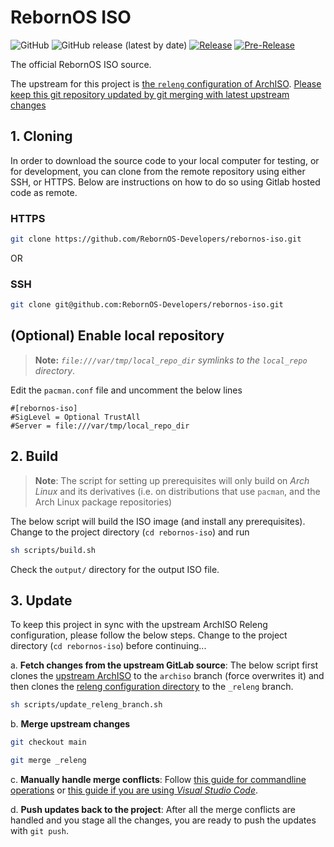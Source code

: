 # RebornOS ISO

![GitHub](https://img.shields.io/github/license/rebornos-developers/rebornos-iso)
![GitHub release (latest by date)](https://img.shields.io/github/v/release/rebornos-developers/rebornos-iso)
[![Release](https://github.com/RebornOS-Developers/rebornos-iso/actions/workflows/release.yml/badge.svg)](https://github.com/RebornOS-Developers/rebornos-iso/actions/workflows/release.yml)
[![Pre-Release](https://github.com/RebornOS-Developers/rebornos-iso/actions/workflows/pre_release.yml/badge.svg)](https://github.com/RebornOS-Developers/rebornos-iso/actions/workflows/pre_release.yml)

The official RebornOS ISO source.

The upstream for this project is [the `releng` configuration of ArchISO](https://gitlab.archlinux.org/archlinux/archiso/-/tree/master/configs/releng).
[Please keep this git repository updated by git merging with latest upstream changes](https://github.com/RebornOS-Developers/rebornos-iso#3-update)

## 1. Cloning

In order to download the source code to your local computer for testing, or for development, you can clone from the remote repository using either SSH, or HTTPS. Below are instructions on how to do so using Gitlab hosted code as remote.

### HTTPS

```bash
git clone https://github.com/RebornOS-Developers/rebornos-iso.git 
```

OR

### SSH

```bash
git clone git@github.com:RebornOS-Developers/rebornos-iso.git
```

## (Optional) Enable local repository
> **Note:** *`file:///var/tmp/local_repo_dir` symlinks to the `local_repo` directory*.

Edit the `pacman.conf` file and uncomment the below lines
```
#[rebornos-iso]
#SigLevel = Optional TrustAll
#Server = file:///var/tmp/local_repo_dir
```

## 2. Build

> **Note**: The script for setting up prerequisites will only build on *Arch Linux* and its derivatives (i.e. on distributions that use `pacman`, and the Arch Linux package repositories)

The below script will build the ISO image (and install any prerequisites). Change to the project directory (`cd rebornos-iso`) and run

```bash
sh scripts/build.sh
```
Check the `output/` directory for the output ISO file.

## 3. Update

To keep this project in sync with the upstream ArchISO Releng configuration, please follow the below steps. Change to the project directory (`cd rebornos-iso`) before continuing...

a. **Fetch changes from the upstream GitLab source**: The below script first clones the [upstream ArchISO](https://gitlab.archlinux.org/archlinux/archiso) to the `archiso` branch (force overwrites it) and then clones the [releng configuration directory](https://gitlab.archlinux.org/archlinux/archiso/-/tree/master/configs/releng) to the `_releng` branch.
```sh
sh scripts/update_releng_branch.sh
```

b. **Merge upstream changes**
```sh
git checkout main

git merge _releng
```

c. **Manually handle merge conflicts**: Follow [this guide for commandline operations](https://www.atlassian.com/git/tutorials/using-branches/merge-conflicts) or [this guide if you are using *Visual Studio Code*](https://code.visualstudio.com/docs/sourcecontrol/overview#_merge-conflicts).

d. **Push updates back to the project**: After all the merge conflicts are handled and you stage all the changes, you are ready to push the updates with `git push`.
